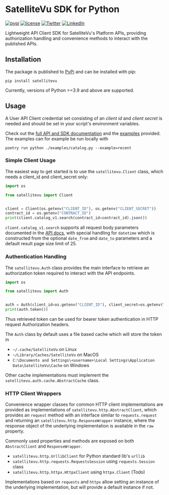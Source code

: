 # SatelliteVu SDK for Python

[![pypi](https://img.shields.io/pypi/v/satellitevu)](https://pypi.org/project/satellitevu/)
[![license](https://img.shields.io/github/license/SatelliteVu/satellitevu-client-python)](https://github.com/SatelliteVu/satellitevu-client-python/blob/main/LICENSE)
[![Twitter](https://img.shields.io/twitter/follow/satellitevu?style=social)](https://twitter.com/intent/follow?screen_name=satellitevu)
[![LinkedIn](https://img.shields.io/badge/LinkedIn-blue?style=flat&logo=linkedin)](https://uk.linkedin.com/company/satellitevu)

Lightweight API Client SDK for SatelliteVu's Platform APIs, providing authorization
handling and convenience methods to interact with the published APIs.

## Installation

The package is published to [PyPi][pypi] and can be installed with pip:

```
pip install satellitevu
```
Currently, versions of Python >=3.9 and above are supported.

## Usage

A User API Client credential set consisting of an _client id_ and _client secret_ is
needed and should be set in your script's environment variables.

Check out the [full API and SDK documentation][api-docs] and the [examples][examples] provided.
The examples can for example be run locally with

```
poetry run python ./examples/catalog.py --example=recent
```

### Simple Client Usage

The easiest way to get started is to use the `satellitevu.Client` class, which needs
a client_id and client_secret only:

```python
import os

from satellitevu import Client


client = Client(os.getenv("CLIENT_ID"), os.getenv("CLIENT_SECRET"))
contract_id = os.getenv("CONTRACT_ID")
print(client.catalog_v1.search(contract_id=contract_id).json())
```

`client.catalog_v1.search` supports all request body parameters documented
in the [API docs][search-api-docs], with special handling for `datetime` which is
constructed from the optional `date_from` and `date_to` parameters and a default result
page size limit of 25.

### Authentication Handling

The `satellitevu.Auth` class provides the main interface to retrieve an
authorization token required to interact with the API endpoints.

```python
import os

from satellitevu import Auth


auth = Auth(client_id=os.getenv("CLIENT_ID"), client_secret=os.getenv("CLIENT_SECRET"))
print(auth.token())
```

Thus retrieved token can be used for bearer token authentication in HTTP request
Authorization headers.

The `Auth` class by default uses a file based cache which will store the token in

- `~/.cache/SatelliteVu` on Linux
- `~/Library/Caches/SatelliteVu` on MacOS
- `C:\Documents and Settings\<username>\Local Settings\Application Data\SatelliteVu\Cache`
  on Windows

Other cache implementations must implement the `satellitevu.auth.cache.AbstractCache`
class.

### HTTP Client Wrappers

Convenience wrapper classes for common HTTP client implementations are provided as
implementations of `satellitevu.http.AbstractClient`, which provides an `request` method
with an interface similar to `requests.request` and returning an
`satellitevu.http.ResponseWrapper` instance, where the response object of the underlying
implementation is available in the `raw` property.

Commonly used properties and methods are exposed on both `AbstractClient` and
`ResponseWrapper`.

- `satellitevu.http.UrllibClient` for Python standard lib's `urllib`
- `satellitevu.http.requests.RequestsSession` using `requests.Session` class
- `satellitevu.http.httpx.HttpxClient` using `httpx.Client` (Todo)

Implementations based on `requests` and `httpx` allow setting an instance of the
underlying implementation, but will provide a default instance if not.

[pyenv]: https://github.com/pyenv/pyenv
[poetry]: https://python-poetry.org
[pipx]: https://pypa.github.io/pipx/
[nox]: https://nox.thea.codes/en/stable/
[nox-poetry]: https://nox-poetry.readthedocs.io/en/stable/
[api-docs]: https://docs.satellitevu.com/
[search-api-docs]: https://api.satellitevu.com/catalog/v2/docs#operation/Search_search_post
[pypi]: https://pypi.org/project/satellitevu/
[examples]: https://github.com/SatelliteVu/satellitevu-client-python/tree/main/examples
